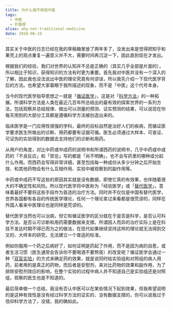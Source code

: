 ```yaml
---
title: 为什么我不相信中医
tags:
  - 中医
  - 价值观
alias: why-not-traditional-medicine
date: 2016-06-19
---
```


其实关于中医的日志已经在我的草稿箱里放了两年多了，没发出来是觉得把知乎和果壳上的观点重复一遍意义并不大，需要时间再沉淀一下，因此直到现在才发出。

根据我们的经验，我们对世界的认知并不总是正确的（其实几乎全部是片面的），所以相比于知识，获得知识的方法有时更为重要。首先我对中医并没有一个深入的了解，因此我也没法说出中医的理论究竟有何谬误，所以我先介绍一下现代医学背后的方法。也希望大家着眼于我所描述的现象，而不是「中医」这个代号本身。

当今的现代医学指导思想之一就是「[循证医学](https://zh.wikipedia.org/wiki/%E5%BE%AA%E8%AF%81%E5%8C%BB%E5%AD%A6)」，这是对「[科学方法](https://zh.wikipedia.org/wiki/%E7%A7%91%E5%AD%A6%E6%96%B9%E6%B3%95)」的一种拓展。所谓科学方法是人类在最近几百年所总结出的最有效的探索世界的一系列方法，包括观察并总结规律、做出可以测量的预测、证实预测的结果，可以说现在你每天用到的大部分工具都是遵循科学方法被创造出来的。

临床医学是一门应用性很强的学科，最终的目标自然是治好人们的疾病，而循证医学要求医生所做出的诊断、用药都要有证据可循。医生必须通过大样本、可查证、可证伪的实验得到的数据去支持他们的诊断和用药。

从用户的角度，对比中药或中成药的说明书和所谓西药的说明书，几乎中药或中成药的「不良反应」和「禁忌」写的都是「尚不明确」，也不会写药里的哪种成分起什么作用。而西药会写得非常详细，甚至包括每一种成份从多少分钟之后开始生效、和其他药物会有什么互相作用、实验中被观察到的副作用等。

中药或中成药不写这些的原因其实就是没有数据，即使它真的有效果，也伴随着很大的不确定性和风险。所以现代医学将中医称为「经验医学」或「[替代医学](https://zh.wikipedia.org/wiki/%E6%9B%BF%E4%BB%A3%E5%8C%BB%E5%AD%A6)」，意味着最好不要将这些手段作为首选的治疗方法。同时并不仅仅是中国有替代医学，世界各国都有各自的传统医学理论，任何一个理论拿过来看都是很荒谬的，同样在外国人看来中医理论也是同样是荒谬的。

替代医学当然也可以治病，但它和循证医学的区分就在于是否是科学，是否认可科学方法、是否认可诊断和用药需要数据来支撑。所谓因人而异的治疗实际上是在科技不发达时期不得已而为之的做法，在现代如果继续坚持这样的理论就无法得到交叉的、大样本的研究，无法建立一个普适的标准。

例如你服用一个药之后病好了，如何证明是药起了作用，而不是因为病的自愈，或者生活习惯（医生通常会告诉你不要喝酒不要熬夜）的改变呢？循证医学会通过一种「[双盲实验](https://zh.wikipedia.org/wiki/%E9%9B%99%E7%9B%B2)」的方式来确定药的效果，就是说同时给实验组和对照组的病人用药，前者用的是真正的药物，而后者是安慰剂，来对比药物的效果和副作用，为了排除安慰剂效应的影响，在整个实验的过程中病人并不知道自己是实验组还是对照组，观察的医生也是不知道的。

最后简单做一个总结，我没有否认中医可以在某些情况下起到效果，但我希望说明的是这种有效性是没有经过科学方法的证实的、没有数据支撑的，你可以说我过于信仰科学方法了，没错，我的确如此。
